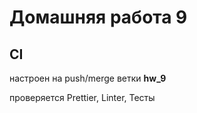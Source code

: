 # Домашняя работа 9

## CI

настроен на push/merge ветки **hw_9**

проверяется Prettier, Linter, Тесты


